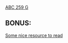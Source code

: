 [ABC 259 G](https://atcoder.jp/contests/abc259/tasks/abc259_g?lang=en)


**BONUS:**
--

[Some nice resource to read](http://web.eecs.utk.edu/~jplank/plank/classes/cs494/494/notes/General_Network_Flow/index.html)
